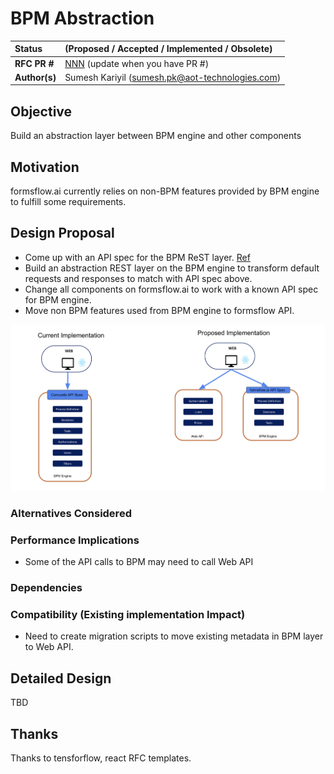 # BPM Abstraction

| Status        | (Proposed / Accepted / Implemented / Obsolete)       |
:-------------- |:---------------------------------------------------- |
| **RFC PR #**     | [NNN](https://github.com/AOT-Technologies/forms-flow-ai/pull/NNN) (update when you have PR #)|
| **Author(s)** | Sumesh Kariyil (sumesh.pk@aot-technologies.com) |


## Objective

Build an abstraction layer between BPM engine and other components

## Motivation

formsflow.ai currently relies on non-BPM features provided by BPM engine to fulfill some requirements.

## Design Proposal

- Come up with an API spec for the BPM ReST layer. [Ref](./bpm_abstraction/bpm_api_spec.yaml)
- Build an abstraction REST layer on the BPM engine to transform default requests and responses to match with API spec above.
- Change all components on formsflow.ai to work with a known API spec for BPM engine.
- Move non BPM features used from BPM engine to formsflow API.

![BPM Integration](./bpm_abstraction/before_after.png "BPM Integration")



### Alternatives Considered

### Performance Implications
- Some of the API calls to BPM may need to call Web API

### Dependencies



### Compatibility (Existing implementation Impact)
- Need to create migration scripts to move existing metadata in BPM layer to Web API.

## Detailed Design

TBD

## Thanks

Thanks to tensforflow, react RFC templates.
